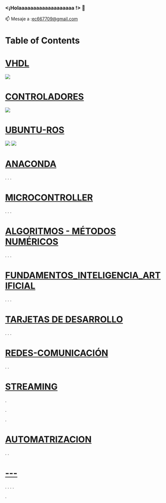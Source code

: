 ### <¡Holaaaaaaaaaaaaaaaaaaa !> 👋


📫 Mesaje a :ec667709@gmail.com

# Table of Contents



# [VHDL](https://github.com/ErickLopC/VHDL_/tree/main)

<img src="https://img.shields.io/badge/Python-FFD43B?style=for-the-badge&logo=python&logoColor=blue" />

# [CONTROLADORES](https://github.com/ErickLopC/Dise-o-de-Controladores)
 <img src="https://img.shields.io/badge/Ubuntu-E95420?style=for-the-badge&logo=ubuntu&logoColor=white" />

# [UBUNTU-ROS](https://github.com/ErickLopC/UBUNTU__ROS)
 
 <img src="https://img.shields.io/badge/conda-342B029.svg?&style=for-the-badge&logo=anaconda&logoColor=white" />
 <img src="https://img.shields.io/badge/Jupyter-F37626.svg?&style=for-the-badge&logo=Jupyter&logoColor=white" />

# [ANACONDA](https://github.com/ErickLopC/ANACONDA-/blob/main/README.md)
.
.
.
# [MICROCONTROLLER](https://github.com/ErickLopC/Microcontroller-/blob/main/README.md)
.
.
.
# [ALGORITMOS - MÉTODOS NUMÉRICOS](https://github.com/ErickLopC/Algoritmos-de-M-todos-num-ricos/blob/main/README.md)

.
.
.
#  [FUNDAMENTOS_INTELIGENCIA_ARTIFICIAL](https://github.com/ErickLopC/REDES)
.
.
.

# [TARJETAS DE DESARROLLO ](https://github.com/ErickLopC/Tarjetas_desarrollo)

.
.
.
# [REDES-COMUNICACIÓN](https://github.com/ErickLopC/COMUN_REDES)

.
.
# [STREAMING](https://github.com/ErickLopC/streaming)
.

.

.

# [AUTOMATRIZACION](https://github.com/ErickLopC/AUTOMATIZACION)
.
.
# [---](https://github.com/ErickLopC/D_TODO)
.
.
.
.

.


